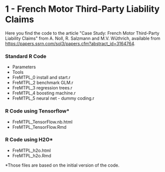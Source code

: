# 1 - French Motor Third-Party Liability Claims

Here you find the code to the article "Case Study: French Motor Third-Party Liability Claims" from A. Noll, R. Salzmann and M.V. Wüthrich, available from https://papers.ssrn.com/sol3/papers.cfm?abstract_id=3164764.

### Standard R Code
- Parameters
- Tools
- FreMTPL_0 install and start.r
- FreMTPL_2 benchmark GLM.r
- FreMTPL_3 regression trees.r
- FreMTPL_4 boosting machine.r
- FreMTPL_5 neural net - dummy coding.r

### R Code using Tensorflow*
- FreMTPL_TensorFlow.nb.html
- FreMTPL_TensorFlow.Rmd

### R Code using H2O*
- FreMTPL_h2o.html
- FreMTPL_h2o.Rmd

*Those files are based on the initial version of the code.
